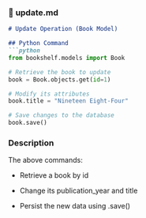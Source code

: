 ### 📝 **update.md**
```markdown
# Update Operation (Book Model)

## Python Command
```python
from bookshelf.models import Book

# Retrieve the book to update
book = Book.objects.get(id=1)

# Modify its attributes
book.title = "Nineteen Eight-Four"

# Save changes to the database
book.save()
```


### Description

The above commands:

- Retrieve a book by id

- Change its publication_year and title

- Persist the new data using .save()
